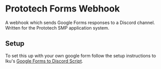 # Prototech Forms Webhook
A webhook which sends Google Forms responses to a Discord channel. Written for the Prototech SMP application system.
## Setup
To set this up with your own google form follow the setup instructions to Iku's [Google Forms to Discord Script](https://github.com/Iku/Google-Forms-to-Discord#basic-setup).
